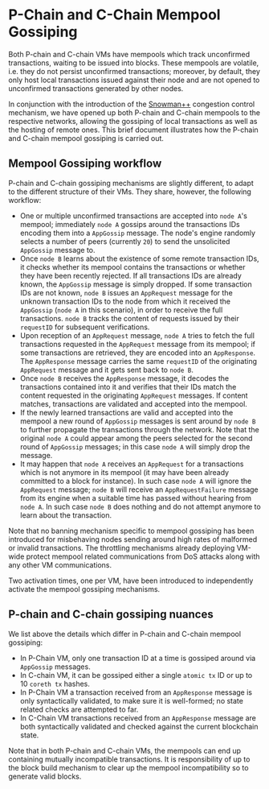 # P-Chain and C-Chain Mempool Gossiping 

Both P-chain and C-chain VMs have mempools which track unconfirmed transactions, waiting to be issued into blocks. These mempools are volatile, i.e. they do not persist unconfirmed transactions; moreover, by default, they only host local transactions issued against their node and are not opened to unconfirmed transactions generated by other nodes. 

In conjunction with the introduction of the [Snowman++](https://github.com/ava-labs/avalanchego-internal/tree/snowman%2B%2B/vms/proposervm#readme) congestion control mechanism, we have opened up both P-chain and C-chain mempools to the respective networks, allowing the gossiping of local transactions as well as the hosting of remote ones. This brief document illustrates how the P-chain and C-chain mempool gossiping is carried out.

## Mempool Gossiping workflow

P-chain and C-chain gossiping mechanisms are slightly different, to adapt to the different structure of their VMs. They share, however, the following workflow:

- One or multiple unconfirmed transactions are accepted into `node A`'s mempool; immediately `node A` gossips around the transactions IDs encoding them into a `AppGossip` message. The node's engine randomly selects a number of peers (currently `20`) to send the unsolicited `AppGossip` message to.
- Once `node B` learns about the existence of some remote transaction IDs, it checks whether its mempool contains the transactions or whether they have been recently rejected. If all transactions IDs are already known, the `AppGossip` message is simply dropped. If some transaction IDs are not known, `node B` issues an `AppRequest` message for the unknown transaction IDs to the node from which it received the `AppGossip` (`node A` in this scenario), in order to receive the full transactions. `node B` tracks the content of requests issued by their `requestID` for subsequent verifications.
-  Upon reception of an `AppRequest` message, `node A` tries to fetch the full transactions requested in the `AppRequest` message from its mempool; if some transactions are retrieved, they are encoded into an `AppResponse`. The `AppResponse` message carries the same `requestID` of the originating `AppRequest` message and it gets sent back to `node B`.
- Once `node B` receives the `AppResponse` message, it decodes the transactions contained into it and verifies that their IDs match the content requested in the originating `AppRequest` messages. If content matches, transactions are validated and accepted into the mempool.
- If the newly learned transactions are valid and accepted into the mempool a new round of `AppGossip` messages is sent around by `node B` to further propagate the transactions through the network. Note that the original `node A` could appear among the peers selected for the second round of `AppGossip` messages; in this case `node A` will simply drop the message.
- It may happen that `node A` receives an `AppRequest` for a transactions which is not anymore in its mempool (it may have been already committed to a block for instance). In such case `node A` will ignore the `AppRequest` message; `node B` will receive an `AppRequestFailure` message from its engine when a suitable time has passed without hearing from `node A`. In such case `node B` does nothing and do not attempt anymore to learn about the transaction.

Note that no banning mechanism specific to mempool gossiping has been introduced for misbehaving nodes sending around high rates of malformed or invalid transactions. The throttling mechanisms already deploying VM-wide protect mempool related communications from DoS attacks along with any other VM communications.

Two activation times, one per VM, have been introduced to independently activate the mempool gossiping mechanisms.

## P-chain and C-chain gossiping nuances

We list above the details which differ in P-chain and C-chain mempool gossiping:

+ In P-Chain VM, only one transaction ID at a time is gossiped around via `AppGossip` messages.
+ In C-chain VM, it can be gossiped either a single `atomic tx` ID or up to 10 `coreth tx` hashes.
+ In P-Chain VM a transaction received from an `AppResponse` message is only syntactically validated, to make sure it is well-formed; no state related checks are attempted to far. 
+ In C-Chain VM transactions received from an `AppResponse` message are both syntactically validated and checked against the current blockchain state.

Note that in both P-chain and C-chain VMs, the mempools can end up containing mutually incompatible transactions. It is responsibility of  up to the block build mechanism to clear up the mempool incompatibility so to generate valid blocks. 
